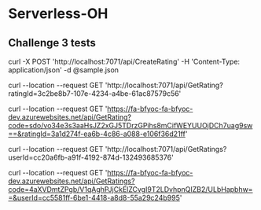 # Serverless-OH

## Challenge 3 tests

curl -X POST 'http://localhost:7071/api/CreateRating' -H 'Content-Type: application/json' -d @sample.json

curl --location --request GET 'http://localhost:7071/api/GetRating?ratingId=3c2be8b7-107e-4234-a4be-61ac87579c56'

curl --location --request GET 'https://fa-bfyoc-fa-bfyoc-dev.azurewebsites.net/api/GetRating?code=sdo/vo34e3s3aaHsJZ2xGJ5TDrzGPihs8mCifWEYUUOjDCh7uag9sw==&ratingId=3a1d274f-ea6b-4c86-a088-e106f36d21ff'



curl --location --request GET 'http://localhost:7071/api/GetRatings?userId=cc20a6fb-a91f-4192-874d-132493685376'

curl --location --request GET 'https://fa-bfyoc-fa-bfyoc-dev.azurewebsites.net/api/GetRatings?code=4aXVDmtZPgb/V1qAghPJjCkElZCvgI9T2LDvhpnQIZB2/ULbHapbhw==&userId=cc5581ff-6be1-4418-a8d8-55a29c24b995'


